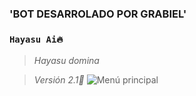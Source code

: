 ### 'BOT DESARROLADO POR GRABIEL'
### `Hayasu Ai🔥`
> *Hayasu domina*

> *Versión 2.1🔮*
![Menú principal]()
